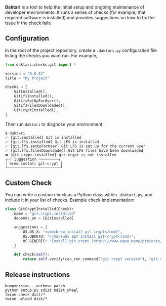 **Daktari** is a tool to help the initial setup and ongoing maintenance of developer environments. It runs a series of checks (for example, that required software is installed) and provides suggestions on how to fix the issue if the check fails.

## Configuration

In the root of the project repository, create a `.daktari.py` configuration file listing the checks you want run. For example,

```python
from daktari.checks.git import *

version = "0.0.13"
title = "My Project"

checks = [
    GitInstalled(),
    GitLfsInstalled(),
    GitLfsSetUpForUser(),
    GitLfsFilesDownloaded(),
    GitCryptInstalled(),
]
```

Then run `daktari` to diagnose your environment:

```
$ daktari
✅ [git.installed] Git is installed
✅ [git.lfs.installed] Git LFS is installed
✅ [git.lfs.setUpForUser] Git LFS is set up for the current user
✅ [git.lfs.filesDownloaded] Git LFS files have been downloaded
❌ [git.crypt.installed] git-crypt is not installed
┌─💡 Suggestion ─────────┐
│ brew install git-crypt │
└────────────────────────┘
```

## Custom Check

You can write a custom check as a Python class within `.daktari.py`, and include it in your list of checks. Example check implementation:

```python
class GitCryptInstalled(Check):
    name = "git.crypt.installed"
    depends_on = [GitInstalled]

    suggestions = {
        OS.OS_X: "<cmd>brew install git-crypt</cmd>",
        OS.UBUNTU: "<cmd>sudo apt install git-crypt</cmd>",
        OS.GENERIC: "Install git-crypt (https://www.agwa.name/projects/git-crypt/)",
    }

    def check(self):
        return self.verify(can_run_command("git crypt version"), "git-crypt is <not/> installed")
```

## Release instructions

```
bumpversion --verbose patch
python setup.py sdist bdist_wheel
twine check dist/*
twine upload dist/*
```
